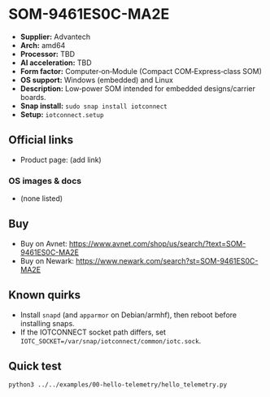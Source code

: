 # SOM-9461ES0C-MA2E

- **Supplier:** Advantech
- **Arch:** amd64
- **Processor:** TBD
- **AI acceleration:** TBD
- **Form factor:** Computer‑on‑Module (Compact COM‑Express‑class SOM)
- **OS support:** Windows (embedded) and Linux
- **Description:** Low‑power SOM intended for embedded designs/carrier boards.
- **Snap install:** `sudo snap install iotconnect`
- **Setup:** `iotconnect.setup`

## Official links
- Product page: (add link)

### OS images & docs
- (none listed)

## Buy
- Buy on Avnet: https://www.avnet.com/shop/us/search/?text=SOM-9461ES0C-MA2E
- Buy on Newark: https://www.newark.com/search?st=SOM-9461ES0C-MA2E

## Known quirks
- Install `snapd` (and `apparmor` on Debian/armhf), then reboot before installing snaps.
- If the IOTCONNECT socket path differs, set `IOTC_SOCKET=/var/snap/iotconnect/common/iotc.sock`.

## Quick test
```bash
python3 ../../examples/00-hello-telemetry/hello_telemetry.py
```
